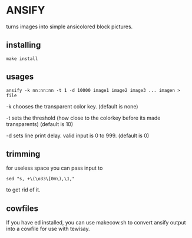 ANSIFY
======

turns images into simple ansicolored block pictures.

installing
----------
`make install`

usages
------
```
ansify -k nn:nn:nn -t 1 -d 10000 image1 image2 image3 ... imagen > file
```
-k chooses the transparent color key. (default is none)

-t sets the threshold (how close to the colorkey before its made
transparents) (default is 10)

-d sets line print delay. valid input is 0 to 999. (default is 0)


trimming
--------
for useless space you can pass input to
  ```
  sed "s, +\(\o33\[0m\),\1,"
  ```
to get rid of it.

cowfiles
--------
If you have ed installed, you can use makecow.sh to convert ansify output into a cowfile for use with tewisay.
